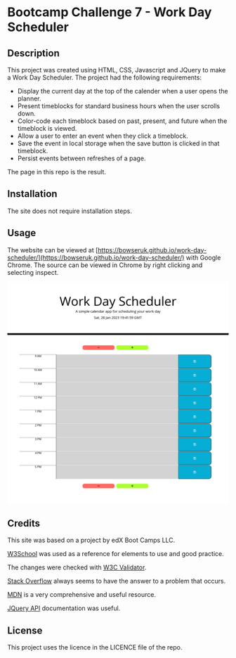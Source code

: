 # Bootcamp Challenge 7 - Work Day Scheduler

## Description 

This project was created using HTML, CSS, Javascript and JQuery to make a Work Day Scheduler. The project had the following requirements:

* Display the current day at the top of the calender when a user opens the planner.
* Present timeblocks for standard business hours when the user scrolls down.
* Color-code each timeblock based on past, present, and future when the timeblock is viewed.
* Allow a user to enter an event when they click a timeblock.
* Save the event in local storage when the save button is clicked in that timeblock.
* Persist events between refreshes of a page.

The page in this repo is the result.

## Installation

The site does not require installation steps.

## Usage 

The website can be viewed at [https://bowseruk.github.io/work-day-scheduler/](https://bowseruk.github.io/work-day-scheduler/) with Google Chrome. The source can be viewed in Chrome by right clicking and selecting inspect.

![Screenshot of the Webpage](assets/images/screenshot.png)

## Credits

This site was based on a project by edX Boot Camps LLC.

[W3School](https://www.w3schools.com/) was used as a reference for elements to use and good practice.

The changes were checked with [W3C Validator](https://validator.w3.org/).

[Stack Overflow](https://stackoverflow.com/) always seems to have the answer to a problem that occurs.

[MDN](https://developer.mozilla.org/en-US/) is a very comprehensive and useful resource.

[JQuery API](https://api.jquery.com/) documentation was useful.

## License

This project uses the licence in the LICENCE file of the repo.
